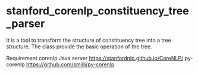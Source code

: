 # stanford_corenlp_constituency_tree_parser
  It is a tool to transform the structure of constituency tree into a tree structure.
  The class provide the basic operation of the tree.
  
Requirement 
  corenlp Java server
    https://stanfordnlp.github.io/CoreNLP/
  py-corenlp
    https://github.com/smilli/py-corenlp
    
